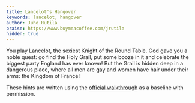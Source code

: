 ```yaml
---
title: Lancelot's Hangover
keywords: lancelot, hangover
author: Juho Rutila
praise: https://www.buymeacoffee.com/jrutila
hidden: true
---
```


You play Lancelot, the sexiest Knight of the Round Table.
God gave you a noble quest: go find the Holy Grail, put some booze in it and celebrate the biggest party England has ever known!
But the Grail is hidden deep in a dangerous place, where all men are gay and women have hair under their arms: the Kingdom of France!

These hints are written using the [official walkthrough](https://www.lancelotshangover.com/walkthrough/) as a baseline with permission.
